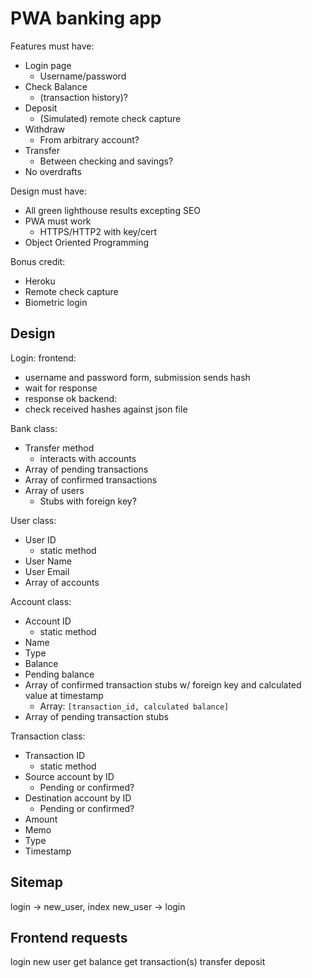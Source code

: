 PWA banking app
===============

Features must have:
- Login page
  + Username/password
- Check Balance
  + (transaction history)?
- Deposit
  + (Simulated) remote check capture
- Withdraw
  + From arbitrary account?
- Transfer
  + Between checking and savings?
- No overdrafts

Design must have:
- All green lighthouse results excepting SEO
- PWA must work
  + HTTPS/HTTP2 with key/cert
- Object Oriented Programming

Bonus credit:
- Heroku
- Remote check capture
- Biometric login

Design
------

Login:
frontend:
- username and password form, submission sends hash
- wait for response
- response ok
backend:
- check received hashes against json file

Bank class:
- Transfer method
  + interacts with accounts
- Array of pending transactions
- Array of confirmed transactions
- Array of users
  + Stubs with foreign key?

User class:
- User ID
  + static method
- User Name
- User Email
- Array of accounts

Account class:
- Account ID
  + static method
- Name
- Type
- Balance
- Pending balance
- Array of confirmed transaction stubs w/ foreign key and calculated value at
  timestamp
  + Array: ``[transaction_id, calculated balance]``
- Array of pending transaction stubs

Transaction class:
- Transaction ID
  + static method
- Source account by ID
  + Pending or confirmed?
- Destination account by ID
  + Pending or confirmed?
- Amount
- Memo
- Type
- Timestamp

Sitemap
-------
login -> new_user, index
new_user -> login

Frontend requests
-----------------
login
new user
get balance
get transaction(s)
transfer
deposit
